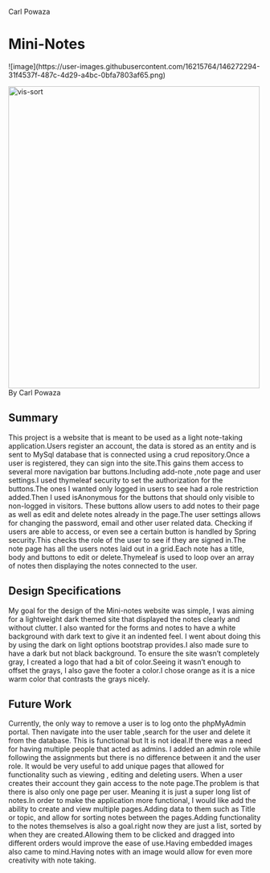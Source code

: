 Carl Powaza

<h1>Mini-Notes</h1>
![image](https://user-images.githubusercontent.com/16215764/146272294-31f4537f-487c-4d29-a4bc-0bfa7803af65.png)


<a href="https://ibb.co/Vvgkt7M"><img src="https://user-images.githubusercontent.com/16215764/146272294-31f4537f-487c-4d29-a4bc-0bfa7803af65.png" alt="vis-sort" border="0" style="width:500px;height:600px;"></a>
By Carl Powaza


<p>
<h2>Summary</h2>

This project is a website that is meant to be used as a light note-taking application.Users register an account,
the data is stored as an entity and is sent to MySql database that is connected using a crud repository.Once a user is registered, 
they can sign into the site.This gains them access to several more navigation bar buttons.Including add-note ,note page and user 
settings.I used thymeleaf security to set the authorization for the buttons.The ones I wanted only logged in users to see had a 
role restriction added.Then I used isAnonymous for the buttons that should only visible to non-logged in visitors. These buttons 
allow users to add notes to their page as well as edit and delete notes already in the page.The user settings allows for changing 
the password, email and other user related data.
Checking if users are able to access, or even see a certain button is handled by Spring security.This checks the role of the user
to see if they are signed in.The note page has all the users notes laid out in a grid.Each note has a title, body and buttons 
to edit or delete.Thymeleaf is used to loop over an array of notes then displaying the notes connected to the user.
</p>

 <p> 
<h2>Design Specifications</h2>
My goal for the design of the Mini-notes website was simple,
I was aiming for a lightweight dark themed site that displayed the notes clearly and without clutter.
I also wanted for the forms and notes to have a white background with dark text to give it an indented feel.
I went about doing this by using the dark on light options bootstrap provides.I also made sure to have a dark but not
black background. To ensure the site wasn’t completely gray, I created a logo that had a bit of color.Seeing it wasn’t 
enough to offset the grays, I also gave the footer a color.I chose orange as it is a nice warm color that contrasts the grays nicely.
</p>
<p>
<h2>Future Work</h2>
Currently, the only way to remove a user is to log onto the phpMyAdmin portal.
Then navigate into the user table ,search for the user and delete it from the database.
This is functional but It is not ideal.If there was a need for having multiple people that acted as admins.
I added an admin role while following the assignments but there is no difference between it and the user role. 
It would be very useful to add unique pages that allowed for functionality such as viewing , editing and deleting users.
When a user creates their account they gain access to the note page.The problem is that there is also only one page per user.
Meaning it is just a super long list of notes.In order to make the application more functional,
I would like add the ability to create and view multiple pages.Adding data to them such as Title or topic,
and allow for sorting notes between the pages.Adding functionality to the notes themselves is also a goal.right 
now they are just a list, sorted by when they are created.Allowing them to be clicked and dragged into different
orders would improve the ease of use.Having embedded images also came to mind.Having notes with an image would allow 
for even more creativity with note taking.

</p>

